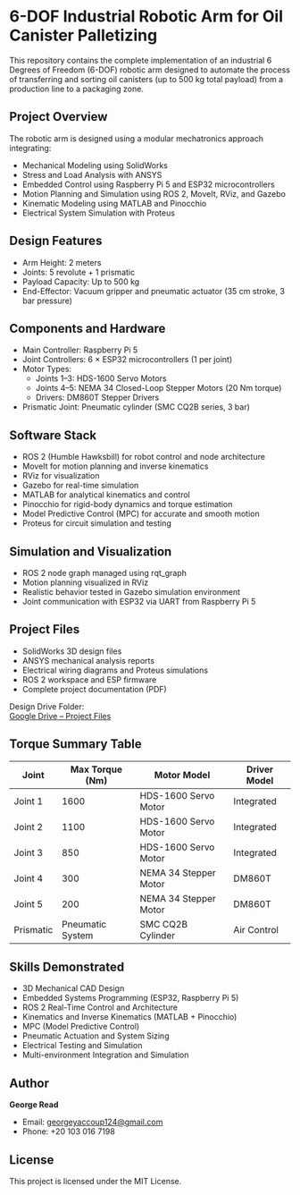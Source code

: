 # 6-DOF Industrial Robotic Arm for Oil Canister Palletizing

This repository contains the complete implementation of an industrial 6 Degrees of Freedom (6-DOF) robotic arm designed to automate the process of transferring and sorting oil canisters (up to 500 kg total payload) from a production line to a packaging zone.

## Project Overview

The robotic arm is designed using a modular mechatronics approach integrating:

- Mechanical Modeling using SolidWorks  
- Stress and Load Analysis with ANSYS  
- Embedded Control using Raspberry Pi 5 and ESP32 microcontrollers  
- Motion Planning and Simulation using ROS 2, MoveIt, RViz, and Gazebo  
- Kinematic Modeling using MATLAB and Pinocchio  
- Electrical System Simulation with Proteus  

## Design Features

- Arm Height: 2 meters  
- Joints: 5 revolute + 1 prismatic  
- Payload Capacity: Up to 500 kg  
- End-Effector: Vacuum gripper and pneumatic actuator (35 cm stroke, 3 bar pressure)

## Components and Hardware

- Main Controller: Raspberry Pi 5  
- Joint Controllers: 6 × ESP32 microcontrollers (1 per joint)  
- Motor Types:
  - Joints 1–3: HDS-1600 Servo Motors  
  - Joints 4–5: NEMA 34 Closed-Loop Stepper Motors (20 Nm torque)  
  - Drivers: DM860T Stepper Drivers  
- Prismatic Joint: Pneumatic cylinder (SMC CQ2B series, 3 bar)  

## Software Stack

- ROS 2 (Humble Hawksbill) for robot control and node architecture  
- MoveIt for motion planning and inverse kinematics  
- RViz for visualization  
- Gazebo for real-time simulation  
- MATLAB for analytical kinematics and control  
- Pinocchio for rigid-body dynamics and torque estimation  
- Model Predictive Control (MPC) for accurate and smooth motion  
- Proteus for circuit simulation and testing  

## Simulation and Visualization

- ROS 2 node graph managed using rqt_graph  
- Motion planning visualized in RViz  
- Realistic behavior tested in Gazebo simulation environment  
- Joint communication with ESP32 via UART from Raspberry Pi 5  

## Project Files

- SolidWorks 3D design files  
- ANSYS mechanical analysis reports  
- Electrical wiring diagrams and Proteus simulations  
- ROS 2 workspace and ESP firmware  
- Complete project documentation (PDF)

Design Drive Folder:  
[Google Drive – Project Files](https://drive.google.com/drive/folders/1k2CcFMRKb08UxOz_LgReaP4hRir851lc?usp=drive_link)

## Torque Summary Table

| Joint       | Max Torque (Nm) | Motor Model            | Driver Model |
|-------------|------------------|-------------------------|--------------|
| Joint 1     | 1600             | HDS-1600 Servo Motor    | Integrated   |
| Joint 2     | 1100             | HDS-1600 Servo Motor    | Integrated   |
| Joint 3     | 850              | HDS-1600 Servo Motor    | Integrated   |
| Joint 4     | 300              | NEMA 34 Stepper Motor   | DM860T       |
| Joint 5     | 200              | NEMA 34 Stepper Motor   | DM860T       |
| Prismatic   | Pneumatic System | SMC CQ2B Cylinder       | Air Control  |

## Skills Demonstrated

- 3D Mechanical CAD Design  
- Embedded Systems Programming (ESP32, Raspberry Pi 5)  
- ROS 2 Real-Time Control and Architecture  
- Kinematics and Inverse Kinematics (MATLAB + Pinocchio)  
- MPC (Model Predictive Control)  
- Pneumatic Actuation and System Sizing  
- Electrical Testing and Simulation  
- Multi-environment Integration and Simulation  

## Author

**George Read**  
- Email: georgeyaccoup124@gmail.com  
- Phone: +20 103 016 7198  

## License

This project is licensed under the MIT License.

